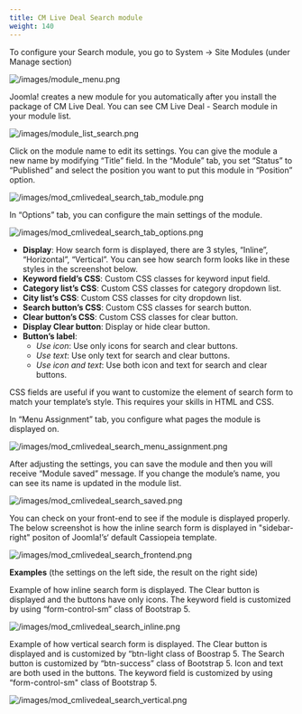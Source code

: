 ```yaml
---
title: CM Live Deal Search module
weight: 140
---
```

To configure your Search module, you go to System -> Site Modules (under Manage section)

![/images/module_menu.png](/images/module_menu.png)

Joomla! creates a new module for you automatically after you install the package of CM Live Deal. You can see CM Live Deal - Search module in your module list.

![/images/module_list_search.png](/images/module_list_search.png)

Click on the module name to edit its settings. You can give the module a new name by modifying “Title” field. In the “Module” tab, you set “Status” to “Published” and select the position you want to put this module in “Position” option.

![/images/mod_cmlivedeal_search_tab_module.png](/images/mod_cmlivedeal_search_tab_module.png)

In “Options” tab, you can configure the main settings of the module.

![/images/mod_cmlivedeal_search_tab_options.png](/images/mod_cmlivedeal_search_tab_options.png)

*   **Display**: How search form is displayed, there are 3 styles, “Inline”, “Horizontal”, “Vertical”. You can see how search form looks like in these styles in the screenshot below.
*   **Keyword field’s CSS**: Custom CSS classes for keyword input field.
*   **Category list’s CSS**: Custom CSS classes for category dropdown list.
*   **City list’s CSS**: Custom CSS classes for city dropdown list.
*   **Search button’s CSS**: Custom CSS classes for search button.
*   **Clear button’s CSS**: Custom CSS classes for clear button.
*   **Display Clear button**: Display or hide clear button.
*   **Button’s label**:
    *   _Use icon_: Use only icons for search and clear buttons.
    *   _Use text_: Use only text for search and clear buttons.
    *   _Use icon and text_: Use both icon and text for search and clear buttons.

CSS fields are useful if you want to customize the element of search form to match your template’s style. This requires your skills in HTML and CSS.

In “Menu Assignment” tab, you configure what pages the module is displayed on.

![/images/mod_cmlivedeal_search_menu_assignment.png](/images/mod_cmlivedeal_search_menu_assignment.png)

After adjusting the settings, you can save the module and then you will receive “Module saved” message. If you change the module’s name, you can see its name is updated in the module list.

![/images/mod_cmlivedeal_search_saved.png](/images/mod_cmlivedeal_search_saved.png)

You can check on your front-end to see if the module is displayed properly. The below screenshot is how the inline search form is displayed in "sidebar-right" positon of Joomla!’s‘ default Cassiopeia template.

![/images/mod_cmlivedeal_search_frontend.png](/images/mod_cmlivedeal_search_frontend.png)

**Examples** (the settings on the left side, the result on the right side)

Example of how inline search form is displayed. The Clear button is displayed and the buttons have only icons. The keyword field is customized by using “form-control-sm” class of Bootstrap 5.

![/images/mod_cmlivedeal_search_inline.png](/images/mod_cmlivedeal_search_inline.png)

Example of how vertical search form is displayed. The Clear button is displayed and is customized by “btn-light class of Boostrap 5. The Search button is customized by “btn-success” class of Bootstrap 5. Icon and text are both used in the buttons. The keyword field is customized by using “form-control-sm" class of Bootstrap 5.

![/images/mod_cmlivedeal_search_vertical.png](/images/mod_cmlivedeal_search_vertical.png)